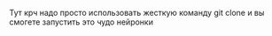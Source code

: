 Тут крч надо просто использовать жесткую команду git clone и вы смогете запустить это чудо нейронки
